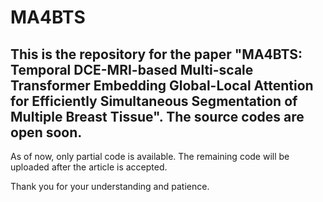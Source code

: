 # MA4BTS

## This is the repository for the paper "MA4BTS: Temporal DCE-MRI-based Multi-scale Transformer Embedding Global-Local Attention for Efficiently Simultaneous Segmentation of Multiple Breast Tissue". The source codes are open soon. 

As of now, only partial code is available. The remaining code will be uploaded after the article is accepted.

Thank you for your understanding and patience.
